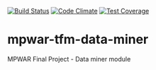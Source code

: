 [![Build Status](https://travis-ci.org/gfelixc/mpwar-tfm-data-miner.svg?branch=master)](https://travis-ci.org/gfelixc/mpwar-tfm-data-miner)
[![Code Climate](https://codeclimate.com/github/codeclimate/codeclimate/badges/gpa.svg)](https://codeclimate.com/github/codeclimate/codeclimate)
[![Test Coverage](https://codeclimate.com/github/codeclimate/codeclimate/badges/coverage.svg)](https://codeclimate.com/github/codeclimate/codeclimate/coverage)
# mpwar-tfm-data-miner
MPWAR Final Project - Data miner module
